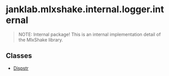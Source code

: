 # janklab.mlxshake.internal.logger.internal

> NOTE: Internal package! This is an internal implementation detail
> of the MlxShake library.

## Classes

* [Dispstr](../thing/+janklab/+mlxshake/+internal/+logger/+internal/Dispstr.html)

